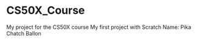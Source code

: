 # CS50X_Course
My project for the CS50X course
My first project with Scratch 
  Name: Pika Chatch Ballon
